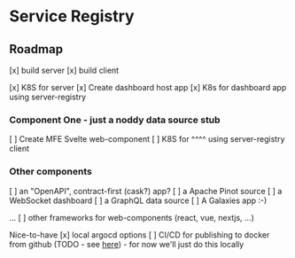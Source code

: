 # Service Registry


## Roadmap

 [x] build server
 [x] build client

 [x] K8S for server
 [x] Create dashboard host app
 [x] K8s for dashboard app using server-registry


### Component One - just a noddy data source stub
 [ ] Create MFE Svelte web-component
 [ ] K8S for ^^^^ using server-registry client

### Other components
 [ ] an "OpenAPI", contract-first (cask?) app?
 [ ] a Apache Pinot source
 [ ] a WebSocket dashboard
 [ ] a GraphQL data source
 [ ] A Galaxies app :-)

 ...
 [ ] other frameworks for web-components (react, vue, nextjs, ...)

Nice-to-have
 [x] local argocd options
 [ ] CI/CD for publishing to docker from github (TODO - see [here](https://docs.github.com/en/actions/publishing-packages/publishing-docker-images))
     - for now we'll just do this locally